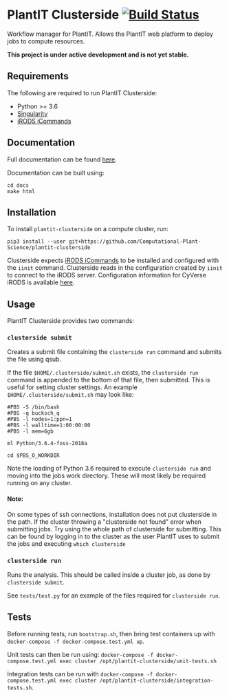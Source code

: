 # PlantIT Clusterside [![Build Status](https://travis-ci.com/Computational-Plant-Science/plantit-clusterside.svg?branch=master)](https://travis-ci.com/Computational-Plant-Science/plantit-clusterside)

Workflow manager for PlantIT. Allows the PlantIT web platform to deploy jobs to compute resources.

**This project is under active development and is not yet stable.**

## Requirements

The following are required to run PlantIT Clusterside:

- Python >= 3.6
- [Singularity](https://sylabs.io/docs/)
- [iRODS iCommands](https://wiki.cyverse.org/wiki/display/DS/Setting+Up+iCommands)

## Documentation

Full documentation can be found [here](https://plant-it-clusterside.readthedocs.io/en/latest/).

Documentation can be built using:

```
cd docs
make html
```

## Installation

To install `plantit-clusterside` on a compute cluster, run:

```
pip3 install --user git+https://github.com/Computational-Plant-Science/plantit-clusterside
```

Clusterside expects [iRODS iCommands](https://wiki.cyverse.org/wiki/display/DS/Setting+Up+iCommands) to be installed and configured with the `iinit` command. Clusterside reads in the configuration created by `iinit` to connect to the iRODS server. Configuration information for CyVerse iRODS is available [here](https://wiki.cyverse.org/wiki/display/DS/Setting+Up+iCommands).

## Usage

PlantIT Clusterside provides two commands:

### `clusterside submit`

Creates a submit file containing the `clusterside run` command
and submits the file using qsub.

If the file `$HOME/.clusterside/submit.sh` exists, the `clusterside run`
command is appended to the bottom of that file, then submitted. This is
useful for setting cluster settings. An example `$HOME/.clusterside/submit.sh`
may look like:

```
#PBS -S /bin/bash
#PBS -q bucksch_q
#PBS -l nodes=1:ppn=1
#PBS -l walltime=1:00:00:00
#PBS -l mem=6gb

ml Python/3.6.4-foss-2018a

cd $PBS_O_WORKDIR
```

Note the loading of Python 3.6 required to execute `clusterside run` and
moving into the jobs work directory. These will most likely be required running
on any cluster.

#### Note:

On some types of ssh connections, installation does not put clusterside in the
path. If the cluster throwing a "clusterside not found" error when submitting
jobs. Try using the whole path of clusterside for submitting. This can be
found by logging in to the cluster as the user PlantIT uses to submit the jobs
and executing `which clusterside`

### `clusterside run`

Runs the analysis. This should be called inside a cluster job, as done by
`clusterside submit`.

See `tests/test.py` for an example of the files required for `clusterside run`.

## Tests

Before running tests, run `bootstrap.sh`, then bring test containers up with `docker-compose -f docker-compose.test.yml up`.

Unit tests can then be run using: `docker-compose -f docker-compose.test.yml exec cluster /opt/plantit-clusterside/unit-tests.sh`

Integration tests can be run with `docker-compose -f docker-compose.test.yml exec cluster /opt/plantit-clusterside/integration-tests.sh`.
